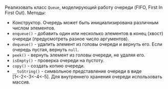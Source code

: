 Реализовать класс `Queue`, моделирующий работу очереди (FIFO, First In First Out). Методы:
* Конструктор. Очередь может быть инициализирована различным числом элементов.
* `enqueue()` - добавить один или несколько элементов в конец (хвост) очереди (предусмотреть разное число аргументов).
* `dequeue()` - удалить элемент из головы очереди и вернуть его. Если очередь пустая, вернуть `null`.
* `peek()` - вернуть элемент из головы очереди, не удаляя его.
* `isEmpty()` - проверка очереди на пустоту.
* `copy()` - создать копию очереди.
* `__toString()` - символьное представление очереди в виде [1<-2<-3<-4<-5].
Для внутреннего хранения очереди использовать массив.
